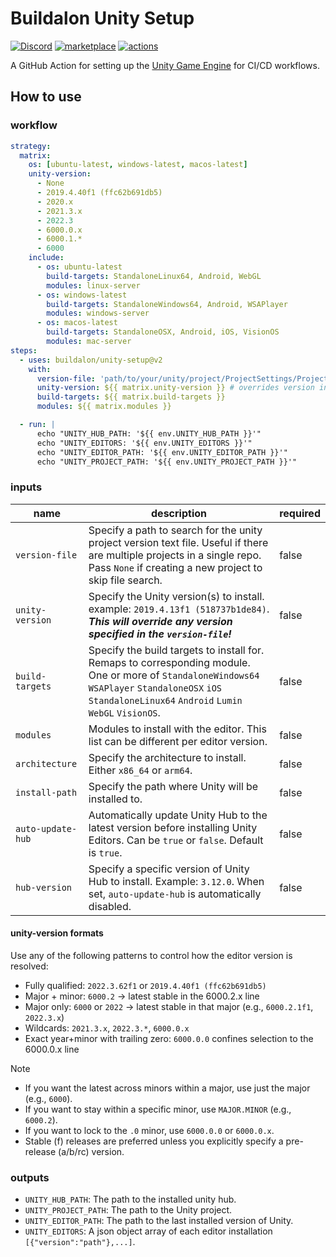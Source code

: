 # Buildalon Unity Setup

[![Discord](https://img.shields.io/discord/939721153688264824.svg?label=&logo=discord&logoColor=ffffff&color=7389D8&labelColor=6A7EC2)](https://discord.gg/VM9cWJ9rjH) [![marketplace](https://img.shields.io/static/v1?label=&labelColor=505050&message=Buildalon%20Actions&color=FF1E6F&logo=github-actions&logoColor=0076D6)](https://github.com/marketplace?query=buildalon) [![actions](https://github.com/buildalon/unity-setup/actions/workflows/validate.yml/badge.svg?branch=main&event=push)](https://github.com/buildalon/unity-setup/actions/workflows/validate.yml)

A GitHub Action for setting up the [Unity Game Engine](https://unity.com) for CI/CD workflows.

## How to use

### workflow

```yaml
strategy:
  matrix:
    os: [ubuntu-latest, windows-latest, macos-latest]
    unity-version:
      - None
      - 2019.4.40f1 (ffc62b691db5)
      - 2020.x
      - 2021.3.x
      - 2022.3
      - 6000.0.x
      - 6000.1.*
      - 6000
    include:
      - os: ubuntu-latest
        build-targets: StandaloneLinux64, Android, WebGL
        modules: linux-server
      - os: windows-latest
        build-targets: StandaloneWindows64, Android, WSAPlayer
        modules: windows-server
      - os: macos-latest
        build-targets: StandaloneOSX, Android, iOS, VisionOS
        modules: mac-server
steps:
  - uses: buildalon/unity-setup@v2
    with:
      version-file: 'path/to/your/unity/project/ProjectSettings/ProjectVersion.txt'
      unity-version: ${{ matrix.unity-version }} # overrides version in version-file
      build-targets: ${{ matrix.build-targets }}
      modules: ${{ matrix.modules }}

  - run: |
      echo "UNITY_HUB_PATH: '${{ env.UNITY_HUB_PATH }}'"
      echo "UNITY_EDITORS: '${{ env.UNITY_EDITORS }}'"
      echo "UNITY_EDITOR_PATH: '${{ env.UNITY_EDITOR_PATH }}'"
      echo "UNITY_PROJECT_PATH: '${{ env.UNITY_PROJECT_PATH }}'"
```

### inputs

| name | description | required |
| ----------- | ----------- | ----------- |
| `version-file` | Specify a path to search for the unity project version text file. Useful if there are multiple projects in a single repo. Pass `None` if creating a new project to skip file search. | false |
| `unity-version` | Specify the Unity version(s) to install. example: `2019.4.13f1 (518737b1de84)`. ***This will override any version specified in the `version-file`!*** | false |
| `build-targets` | Specify the build targets to install for. Remaps to corresponding module. One or more of `StandaloneWindows64` `WSAPlayer` `StandaloneOSX` `iOS` `StandaloneLinux64` `Android` `Lumin` `WebGL` `VisionOS`. | false |
| `modules` | Modules to install with the editor. This list can be different per editor version. | false |
| `architecture` | Specify the architecture to install. Either `x86_64` or `arm64`. | false |
| `install-path` | Specify the path where Unity will be installed to. | false |
| `auto-update-hub` | Automatically update Unity Hub to the latest version before installing Unity Editors. Can be `true` or `false`. Default is `true`. | false |
| `hub-version` | Specify a specific version of Unity Hub to install. Example: `3.12.0`. When set, `auto-update-hub` is automatically disabled. | false |

#### unity-version formats

Use any of the following patterns to control how the editor version is resolved:

- Fully qualified: `2022.3.62f1` or `2019.4.40f1 (ffc62b691db5)`
- Major + minor: `6000.2` → latest stable in the 6000.2.x line
- Major only: `6000` or `2022` → latest stable in that major (e.g., `6000.2.1f1`, `2022.3.x`)
- Wildcards: `2021.3.x`, `2022.3.*`, `6000.0.x`
- Exact year+minor with trailing zero: `6000.0.0` confines selection to the 6000.0.x line

> [!NOTE]
>
> - If you want the latest across minors within a major, use just the major (e.g., `6000`).
> - If you want to stay within a specific minor, use `MAJOR.MINOR` (e.g., `6000.2`).
> - If you want to lock to the `.0` minor, use `6000.0.0` or `6000.0.x`.
> - Stable (f) releases are preferred unless you explicitly specify a pre-release (a/b/rc) version.

### outputs

- `UNITY_HUB_PATH`: The path to the installed unity hub.
- `UNITY_PROJECT_PATH`: The path to the Unity project.
- `UNITY_EDITOR_PATH`: The path to the last installed version of Unity.
- `UNITY_EDITORS`: A json object array of each editor installation `[{"version":"path"},...]`.
